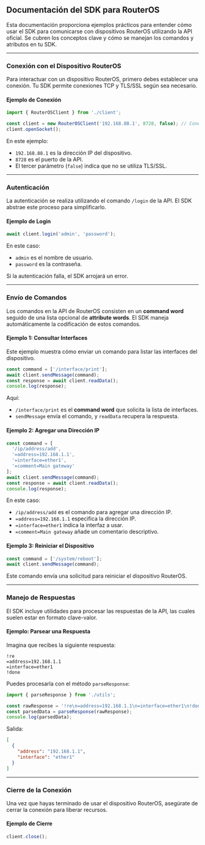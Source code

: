 ## Documentación del SDK para RouterOS

Esta documentación proporciona ejemplos prácticos para entender cómo usar el SDK para comunicarse con dispositivos RouterOS utilizando la API oficial. Se cubren los conceptos clave y cómo se manejan los comandos y atributos en tu SDK.

---

### Conexión con el Dispositivo RouterOS

Para interactuar con un dispositivo RouterOS, primero debes establecer una conexión. Tu SDK permite conexiones TCP y TLS/SSL según sea necesario.

#### Ejemplo de Conexión
```typescript
import { RouterOSClient } from './client';

const client = new RouterOSClient('192.168.88.1', 8728, false); // Conexión TCP
client.openSocket();
```
En este ejemplo:
- `192.168.88.1` es la dirección IP del dispositivo.
- `8728` es el puerto de la API.
- El tercer parámetro (`false`) indica que no se utiliza TLS/SSL.

---

### Autenticación

La autenticación se realiza utilizando el comando `/login` de la API. El SDK abstrae este proceso para simplificarlo.

#### Ejemplo de Login
```typescript
await client.login('admin', 'password');
```
En este caso:
- `admin` es el nombre de usuario.
- `password` es la contraseña.

Si la autenticación falla, el SDK arrojará un error.

---

### Envío de Comandos

Los comandos en la API de RouterOS consisten en un **command word** seguido de una lista opcional de **attribute words**. El SDK maneja automáticamente la codificación de estos comandos.

#### Ejemplo 1: Consultar Interfaces
Este ejemplo muestra cómo enviar un comando para listar las interfaces del dispositivo.

```typescript
const command = ['/interface/print'];
await client.sendMessage(command);
const response = await client.readData();
console.log(response);
```
Aquí:
- `/interface/print` es el **command word** que solicita la lista de interfaces.
- `sendMessage` envía el comando, y `readData` recupera la respuesta.

#### Ejemplo 2: Agregar una Dirección IP

```typescript
const command = [
  '/ip/address/add',
  '=address=192.168.1.1',
  '=interface=ether1',
  '=comment=Main gateway'
];
await client.sendMessage(command);
const response = await client.readData();
console.log(response);
```
En este caso:
- `/ip/address/add` es el comando para agregar una dirección IP.
- `=address=192.168.1.1` especifica la dirección IP.
- `=interface=ether1` indica la interfaz a usar.
- `=comment=Main gateway` añade un comentario descriptivo.

#### Ejemplo 3: Reiniciar el Dispositivo

```typescript
const command = ['/system/reboot'];
await client.sendMessage(command);
```
Este comando envía una solicitud para reiniciar el dispositivo RouterOS.

---

### Manejo de Respuestas

El SDK incluye utilidades para procesar las respuestas de la API, las cuales suelen estar en formato clave-valor.

#### Ejemplo: Parsear una Respuesta
Imagina que recibes la siguiente respuesta:
```
!re
=address=192.168.1.1
=interface=ether1
!done
```
Puedes procesarla con el método `parseResponse`:

```typescript
import { parseResponse } from './utils';

const rawResponse = '!re\n=address=192.168.1.1\n=interface=ether1\n!done';
const parsedData = parseResponse(rawResponse);
console.log(parsedData);
```
Salida:
```json
[
  {
    "address": "192.168.1.1",
    "interface": "ether1"
  }
]
```

---

### Cierre de la Conexión

Una vez que hayas terminado de usar el dispositivo RouterOS, asegúrate de cerrar la conexión para liberar recursos.

#### Ejemplo de Cierre
```typescript
client.close();
```
